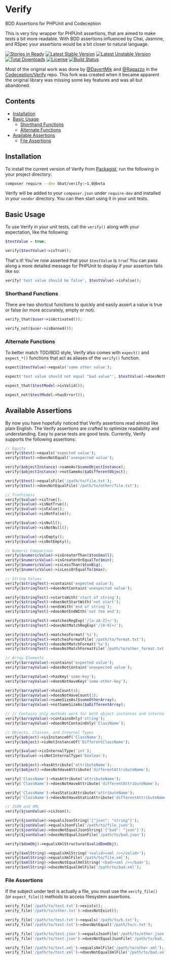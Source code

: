 # Verify

BDD Assertions for PHPUnit and Codeception

This is very tiny wrapper for PHPUnit assertions, that are aimed to make tests a bit more readable.
With BDD assertions influenced by Chai, Jasmine, and RSpec your assertions would be a bit closer to natural language.

[![Stories in Ready](https://badge.waffle.io/bbatsche/Verify.png?label=ready&title=Ready)](https://waffle.io/bbatsche/Verify)
[![Latest Stable Version](https://poser.pugx.org/bbat/verify/v/stable)](https://packagist.org/packages/bbat/verify)
[![Latest Unstable Version](https://poser.pugx.org/bbat/verify/v/unstable)](https://packagist.org/packages/bbat/verify)
[![Total Downloads](https://poser.pugx.org/bbat/verify/downloads)](https://packagist.org/packages/bbat/verify)
[![License](https://poser.pugx.org/bbat/verify/license)](https://packagist.org/packages/bbat/verify)
[![Build Status](https://travis-ci.org/bbatsche/Verify.png?branch=master)](https://travis-ci.org/Codeception/Verify)

Most of the original work was done by [@DavertMik](http://github.com/DavertMik) and [@Ragazzo](http://github.com/Ragazzo) in the [Codeception/Verify](http://github.com/Codeception/Verify) repo. This fork was created when it became apparent the original library was missing some key features and was all but abandoned.

## Contents

- [Installation](#installation)
- [Basic Usage](#basic-usage)
    - [Shorthand Functions](#shorthand-functions)
    - [Alternate Functions](#alternate-functions)
- [Available Assertions](#available-assertions)
    - [File Assertions](#file-assertions)

## Installation

To install the current version of Verify from [Packagist](https://packagist.org/packages/bbat/verify), run the following in your project directory:

```bash
composer require --dev bbat/verify:~1.0@beta
```

Verify will be added to your `composer.json` under `require-dev` and installed in your `vendor` directory. You can then start using it in your unit tests.

## Basic Usage

To use Verify in your unit tests, call the `verify()` along with your expectation, like the following:

```php
$testValue = true;

verify($testValue)->isTrue();
```

That's it! You've now asserted that your `$testValue` is `true`! You can pass along a more detailed message for PHPUnit to display if your assertion fails like so:

```php
verify('test value should be false', $testValue)->isFalse();
```

### Shorthand Functions

There are two shortcut functions to quickly and easily assert a value is true or false (or more accurately, empty or not).

```php
verify_that($user->isActivated());

verify_not($user->isBanned());
```

### Alternate Functions

To better match TDD/BDD style, Verify also comes with `expect()` and `expect_*()` functions that act as aliases of the `verify()` function.

```php
expect($testValue)->equals('some other value');

expect('test value should not equal "bad value"', $testValue)->doesNotEqual("bad value");

expect_that($testModel->isValid());

expect_not($testModel->hasError());
```

## Available Assertions

By now you have hopefully noticed that Verify assertions read almost like plain English. The Verify assertions are crafted to optimize readability and understanding. Easy to parse tests are good tests. Currently, Verify supports the following assertions:

``` php
// Equity
verify($test)->equals('expected value');
verify($test)->doesNotEqual('unexpected value');

verify($objectInstance)->sameAs($sameObjectInstance);
verify($objectInstance)->notSameAs($aDifferentObject);

verify($test)->equalsFile('/path/to/file.txt');
verify($test)->doesNotEqualFile('/path/to/other/file.txt');

// Truthiness
verify($value)->isTrue();
verify($value)->isNotTrue();
verify($value)->isFalse();
verify($value)->isNotFalse();

verify($value)->isNull();
verify($value)->isNotNull();

verify($value)->isEmpty();
verify($value)->isNotEmpty();

// Numeric Comparison
verify($numericValue)->isGreaterThan($tooSmall);
verify($numericValue)->isGreaterOrEqualTo($min);
verify($numericValue)->isLessThan($tooBig);
verify($numericValue)->isLessOrEqualTo($max);

// String Values
verify($stringTest)->contains('expected value');
verify($stringTest)->doesNotContain('unexpected value');

verify($stringTest)->startsWith('start of string');
verify($stringTest)->doesNotStartWith('not start');
verify($stringTest)->endsWith('end of string');
verify($stringTest)->doesNotEndWIth('not the end');

verify($stringTest)->matchesRegExp('/[a-zA-Z]+/');
verify($stringTest)->doesNotMatchRegExp('/[0-9]+/');

verify($stringTest)->matchesFormat('%i');
verify($stringTest)->matchesFormatFile('/path/to/format.txt');
verify($stringTest)->doesNotMatchFormat('%x');
verify($stringTest)->doesNotMatchFormatFile('/path/to/other_format.txt');

// Array Elements
verify($arrayValue)->contains('expected value');
verify($arrayValue)->doesNotContain('unexpected value');

verify($arrayValue)->hasKey('some-key');
verify($arrayValue)->doesNotHaveKey('some-other-key');

verify($arrayValue)->hasCount(4);
verify($arrayValue)->doesNotHaveCount(1);
verify($arrayValue)->sameSizeAs($someOtherArray);
verify($arrayValue)->notSameSizeAs($aDifferentArray);

// // Contains only methods work for both object instances and internal types
verify($arrayValue)->containsOnly('string');
verify($arrayValue)->doesNotContainOnly('ClassName');

// Objects, Classes, and Internal Types
verify($object)->isInstanceOf('ClassName');
verify($object)->isNotInstanceOf('DifferentClassName');

verify($value)->isInternalType('int');
verify($value)->isNotInternalType('boolean');

verify($object)->hasAttribute('attributeName');
verify($object)->doesNotHaveAttribute('differentAttributeName');

verify('ClassName')->hasAttribute('attributeName');
verify('ClassName')->doesNotHaveAttribute('differentAttributeName');

verify('ClassName')->hasStaticAttribute('attributeName');
verify('ClassName')->doesNotHaveStaticAttribute('differentAttributeName');

// JSON and XML
verify($jsonValue)->isJson();

verify($jsonValue)->equalsJsonString('{"json": "string"}');
verify($jsonValue)->equalsJsonFile('/path/to/file.json');
verify($jsonValue)->doesNotEqualJsonString('{"bad": "json"}');
verify($jsonValue)->doesNotEqualJsonFile('/path/to/bad.json');

verify($domObj)->equalsXmlStructure($validDomObj);

verify($xmlString)->equalsXmlString('<valid><xml /></valid>');
verify($xmlString)->equalsXmlFile('/path/to/file.xml');
verify($xmlString)->doesNotEqualXmlString('<bad><xml /></bad>');
verify($xmlString)->doesNotEqualXmlFile('/path/to/bad.xml');
```

### File Assertions

If the subject under test is actually a file, you must use the `verify_file()` (or `expect_file()`) methods to access filesystem assertions.

```php
verify_file('/path/to/test.txt')->exists();
verify_file('/path/to/other.txt')->doesNotExist();

verify_file('/path/to/test.txt')->equals('/path/to/b.txt');
verify_file('/path/to/test.txt')->doesNotEqual('/path/to/c.txt');

verify_file('/path/to/test.json')->equalsJsonFile('/path/to/other.json');
verify_file('/path/to/test.json')->doesNotEqualJsonFile('/path/to/bad.json');

verify_file('/path/to/test.xml')->equalsXmlFile('/path/to/other.xml');
verify_file('/path/to/test.xml')->doesNotEqualXmlFile('/path/to/bad.xml');
```
